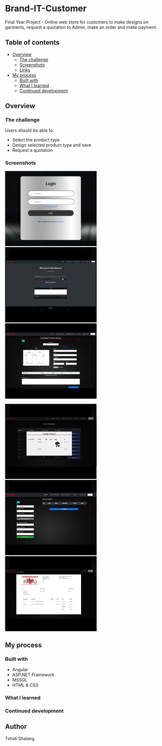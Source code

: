 # Brand-IT-Customer

Final Year Project - Online web store for customers to make designs on garments, request a quotation to Admin, make an order and make payment.

## Table of contents

- [Overview](#overview)
  - [The challenge](#the-challenge)
  - [Screenshots](#screenshot)
  - [Links](#links)
- [My process](#my-process)
  - [Built with](#built-with)
  - [What I learned](#what-i-learned)
  - [Continued development](#continued-development)

## Overview

### The challenge

Users should be able to:

- Select the product type
- Design selected product type and save
- Request a quotation

### Screenshots

<p float="left">
  <img src="Images/Login.png" width="300" />
  <img src="Images/Homepage.png" width="300" /> 
  <img src="Images/CreateD.png" width="300" />
</p>

<p float="left">
  <img src="Images/Designs.png" width="300" />
  <img src="Images/RequestQ.png" width="300" /> 
  <img src="Images/ViewQ.png" width="300" />
</p>



## My process

### Built with

- Angular
- ASP.NET Framework
- MSSQL
- HTML & CSS

### What I learned

### Continued development

## Author

Tshidi Shalang

